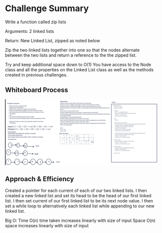 # Challenge Summary

Write a function called zip lists

Arguments: 2 linked lists

Return: New Linked List, zipped as noted below

Zip the two linked lists together into one so that the nodes alternate between the two lists and return a reference to the the zipped list.

Try and keep additional space down to O(1)
You have access to the Node class and all the properties on the Linked List class as well as the methods created in previous challenges.

## Whiteboard Process

![Linked list Zip](linked_list_zip.png)

## Approach & Efficiency

Created a pointer for each current of each of our two linked lists. I then created a new linked list and set its head to be the head of our first linked list. I then set current of our first linked list to be its next node value. I then set a while loop to alternatively each linked list while appending to our new linked list.

Big O:
Time O(n) time taken increases linearly with size of input
Space O(n) space increases linearly with size of input
